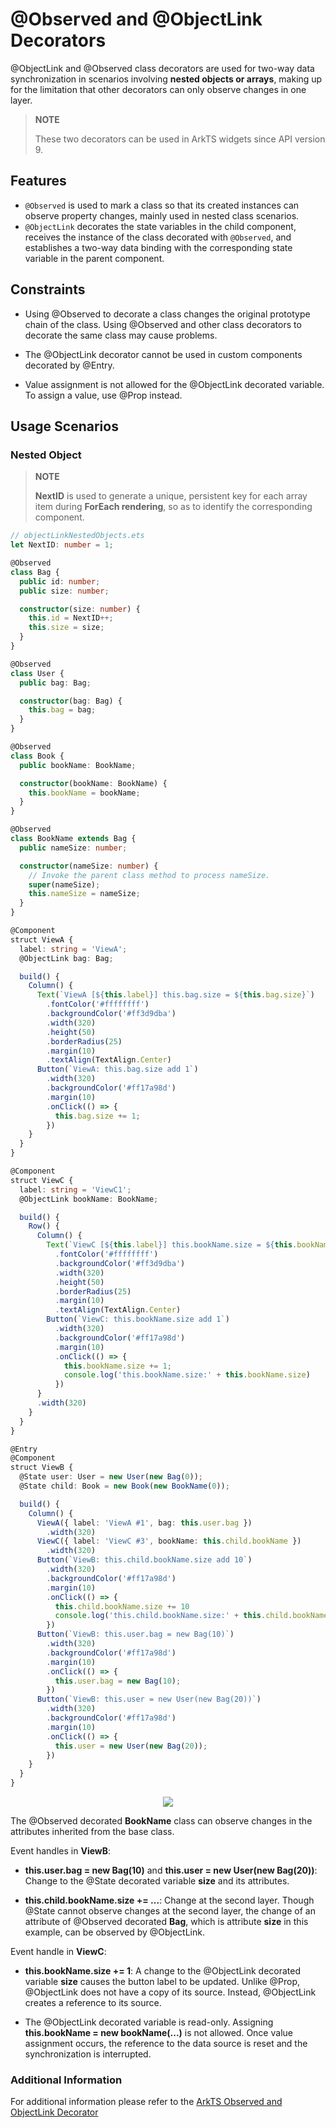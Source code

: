 # @Observed and @ObjectLink Decorators

@ObjectLink and @Observed class decorators are used for two-way data synchronization in scenarios involving **nested objects or arrays**, making up for the limitation that other decorators can only observe changes in one layer.

> **NOTE**
>
> These two decorators can be used in ArkTS widgets since API version 9.

## Features

- `@Observed` is used to mark a class so that its created instances can observe property changes, mainly used in nested class scenarios.
- `@ObjectLink` decorates the state variables in the child component, receives the instance of the class decorated with `@Observed`, and establishes a two-way data binding with the corresponding state variable in the parent component.

## Constraints

- Using @Observed to decorate a class changes the original prototype chain of the class. Using @Observed and other class decorators to decorate the same class may cause problems.

- The @ObjectLink decorator cannot be used in custom components decorated by @Entry.

- Value assignment is not allowed for the @ObjectLink decorated variable. To assign a value, use @Prop instead.

## Usage Scenarios
### Nested Object

> **NOTE**
>
> **NextID** is used to generate a unique, persistent key for each array item during **ForEach rendering**, so as to identify the corresponding component.

```ts
// objectLinkNestedObjects.ets
let NextID: number = 1;

@Observed
class Bag {
  public id: number;
  public size: number;

  constructor(size: number) {
    this.id = NextID++;
    this.size = size;
  }
}

@Observed
class User {
  public bag: Bag;

  constructor(bag: Bag) {
    this.bag = bag;
  }
}

@Observed
class Book {
  public bookName: BookName;

  constructor(bookName: BookName) {
    this.bookName = bookName;
  }
}

@Observed
class BookName extends Bag {
  public nameSize: number;

  constructor(nameSize: number) {
    // Invoke the parent class method to process nameSize.
    super(nameSize);
    this.nameSize = nameSize;
  }
}

@Component
struct ViewA {
  label: string = 'ViewA';
  @ObjectLink bag: Bag;

  build() {
    Column() {
      Text(`ViewA [${this.label}] this.bag.size = ${this.bag.size}`)
        .fontColor('#ffffffff')
        .backgroundColor('#ff3d9dba')
        .width(320)
        .height(50)
        .borderRadius(25)
        .margin(10)
        .textAlign(TextAlign.Center)
      Button(`ViewA: this.bag.size add 1`)
        .width(320)
        .backgroundColor('#ff17a98d')
        .margin(10)
        .onClick(() => {
          this.bag.size += 1;
        })
    }
  }
}

@Component
struct ViewC {
  label: string = 'ViewC1';
  @ObjectLink bookName: BookName;

  build() {
    Row() {
      Column() {
        Text(`ViewC [${this.label}] this.bookName.size = ${this.bookName.size}`)
          .fontColor('#ffffffff')
          .backgroundColor('#ff3d9dba')
          .width(320)
          .height(50)
          .borderRadius(25)
          .margin(10)
          .textAlign(TextAlign.Center)
        Button(`ViewC: this.bookName.size add 1`)
          .width(320)
          .backgroundColor('#ff17a98d')
          .margin(10)
          .onClick(() => {
            this.bookName.size += 1;
            console.log('this.bookName.size:' + this.bookName.size)
          })
      }
      .width(320)
    }
  }
}

@Entry
@Component
struct ViewB {
  @State user: User = new User(new Bag(0));
  @State child: Book = new Book(new BookName(0));

  build() {
    Column() {
      ViewA({ label: 'ViewA #1', bag: this.user.bag })
        .width(320)
      ViewC({ label: 'ViewC #3', bookName: this.child.bookName })
        .width(320)
      Button(`ViewB: this.child.bookName.size add 10`)
        .width(320)
        .backgroundColor('#ff17a98d')
        .margin(10)
        .onClick(() => {
          this.child.bookName.size += 10
          console.log('this.child.bookName.size:' + this.child.bookName.size)
        })
      Button(`ViewB: this.user.bag = new Bag(10)`)
        .width(320)
        .backgroundColor('#ff17a98d')
        .margin(10)
        .onClick(() => {
          this.user.bag = new Bag(10);
        })
      Button(`ViewB: this.user = new User(new Bag(20))`)
        .width(320)
        .backgroundColor('#ff17a98d')
        .margin(10)
        .onClick(() => {
          this.user = new User(new Bag(20));
        })
    }
  }
}
```

<div style="text-align:center">
    <img src='../images/image-basic/v8.gif'>
</div>

The @Observed decorated **BookName** class can observe changes in the attributes inherited from the base class.


Event handles in **ViewB**:


- **this.user.bag = new Bag(10)** and **this.user = new User(new Bag(20))**: Change to the @State decorated variable **size** and its attributes.

- **this.child.bookName.size += ...**: Change at the second layer. Though @State cannot observe changes at the second layer, the change of an attribute of @Observed decorated **Bag**, which is attribute **size** in this example, can be observed by @ObjectLink.


Event handle in **ViewC**:


- **this.bookName.size += 1**: A change to the @ObjectLink decorated variable **size** causes the button label to be updated. Unlike @Prop, @ObjectLink does not have a copy of its source. Instead, @ObjectLink creates a reference to its source.

- The @ObjectLink decorated variable is read-only. Assigning **this.bookName = new bookName(...)** is not allowed. Once value assignment occurs, the reference to the data source is reset and the synchronization is interrupted.

### Additional Information
For additional information please refer to the [ArkTS Observed and ObjectLink Decorator](https://github.com/eclipse-oniro-mirrors/docs/blob/OpenHarmony-4.1-Release/en/application-dev/quick-start/arkts-observed-and-objectlink.md)